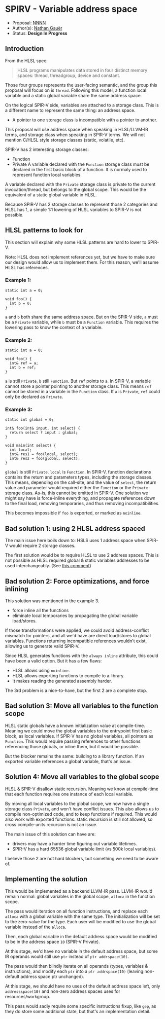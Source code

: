 # SPIRV - Variable address space

 * Proposal: [NNNN](NNNN-SPIRV-variable-address-space.md)
 * Author(s): [Nathan Gauër](https://github.com/Keenuts)
 * Status: **Design In Progress**

## Introduction

From the HLSL spec:

> HLSL programs manipulates data stored in four distinct memory spaces: thread, threadgroup, device and constant.

Those four groups represents the user-facing semantic, and the group this
proposal will focus on is `thread`.
Following this model, a function local variable and a static global variable
share the same address space.

On the logical SPIR-V side, variables are attached to a storage class. This
is a different name to represent the same thing: an address space.
- A pointer to one storage class is incompatible with a pointer to another.

This proposal will use address space when speaking in HLSL/LLVM-IR terms, and
storage class when speaking in SPIR-V terms.
We will not mention C/HLSL style storage classes (static, volatile, etc).

SPIR-V has 2 interesting storage classes:
 - Function
 - Private
A variable declared with the `Function` storage class must be declared in
the first basic block of a function. It is normaly used to represent function
local variables.

A variable declared with the `Private` storage class is private to the current
invocation/thread, but belongs to the global scope.
This would be the equivalent of a static global variable in HLSL.

Because SPIR-V has 2 storage classes to represent those 2 categories and HLSL
has 1, a simple 1:1 lowering of HLSL variables to SPIR-V is not possible.

## HLSL patterns to look for

This section will explain why some HLSL patterns are hard to lower to SPIR-V.

Note: HLSL does not implement references yet, but we have to make sure our
design would allow us to implement them. For this reason, we'll assume HLSL
has references.

### Example 1:

```hlsl
static int a = 0;

void foo() {
  int b = 0;
}
```

`a` and `b` both share the same address space. But on the SPIR-V side, `a`
must be a `Private` variable, while `b` must be a `Function` variable.
This requires the lowering pass to know the context of a variable.

### Example 2:

```hlsl
static int a = 0;

void foo() {
  int& ref = a;
  int b = ref;
}
```

`a` is still `Private`, `b` still `Function`. But `ref` points to `a`.
In SPIR-V, a variable cannot store a pointer pointing to another storage class.
This means `ref` cannot be stored in a variable in the `Function` class.
If `a` is `Private`, `ref` could only be declared as `Private`.

### Example 3:

```hlsl
static int global = 0;

int& foo(int& input, int select) {
  return select ? input : global;
}

void main(int select) {
  int local;
  int& res1 = foo(local, select);
  int& res2 = foo(global, select);
}
```

`global` is still `Private`.
`local` is `Function`.
In SPIR-V, function declarations contains the return and parameters types,
including the storage classes.
This means, depending on the call-site, and the value of `select`, the
return value and parameter would required either the `Function` or the
`Private` storage class.
As-is, this cannot be emitted in SPIR-V.
One solution we might say have is force-inline everything, and propagate
references down to the final load, removing temporaries, and thus removing
incompatibilities.

This becomes impossible if `foo` is exported, or marked as `noinline`.

## Bad solution 1: using 2 HLSL address spaced

The main issue here boils down to:
HSLS uses 1 address space when SPIR-V would require 2 storage classes.

The first solution would be to require HLSL to use 2 address spaces.
This is not possible as HLSL required global & static variables addresses
to be used interchangeably. (See [this comment](https://github.com/llvm/llvm-project/pull/122103#pullrequestreview-2550483607))

## Bad solution 2: Force optimizations, and force inlining

This solution was mentioned in the example 3.
- force inline all the functions
- eliminate local temporaries by propagating the global variable load/stores.

If those transformations were applied, we could avoid address-conflict
mismatch for pointers, and all we'd have are direct load/stores to global
variables.
Functions returning incompatible references wouldn't exist, allowing us to
generate valid SPIR-V.

Since HLSL generates functions with the `always inline` attribute, this could
have been a valid option. But it has a few flaws:

- HLSL allows using `noinline`.
- HLSL allows exporting functions to compile to a library.
- It makes reading the generated assembly harder.

The 3rd problem is a nice-to-have, but the first 2 are a complete stop.

## Bad solution 3: Move all variables to the function scope

HLSL static globals have a known initialization value at compile-time.
Meaning we could move the global variables to the entrypoint first basic
block, as local variables.
If SPIR-V has no global variables, all pointers as `Function`.
This would require passing references to other functions referencing those
globals, or inline them, but it would be possible.

But the blocker remains the same: building to a library function.
If an exported variable references a global variable, that's an issue.

## Solution 4: Move all variables to the global scope

HLSL & SPIR-V disallow static recursion. Meaning we know at compile-time
that each function requires one instance of each local variable.

By moving all local variables to the global scope, we now have a single
storage class `Private`, and won't have conflict issues.
This also allows us to compile non-optimized code, and to keep functions if
required.
This would also work with exported functions: static recursion is still not
allowed, so cross compile-units recursion is not an issue.

The main issue of this solution can have are:
- drivers may have a harder time figuring out variable lifetimes.
- SPIR-V has a hard 65536 global variable limit (vs 500k local variables).

I believe those 2 are not hard blockers, but something we need to be aware of.

## Implementing the solution

This would be implemented as a backend LLVM-IR pass. LLVM-IR would remain
normal: global variables in the global scope, `alloca` in the function scope.

The pass would iteration on all function instructions, and replace each
`alloca` with a global variable with the same type. The initialization will
be set to the zero-value for the type.
Each user will be modified to use the global variable instead of the `alloca`.

Then, each global variable in the default address space would be modified to
be in the address space `10` (SPIR-V Private).

At this stage, we'd have no variable in the default address space, but
some IR operands would still use `ptr` instead of `ptr addrspace(10)`.

The pass would then blindly iterate on all operands (types, variables & instructions),
and modify each `ptr` into a `ptr addrspace(10)` (leaving non-default address
space ptr unchanged).

At this stage, we should have no uses of the default address space left, only
`addressspace(10)` and non-zero address spaces uses for resources/workgroup.

This pass would sadly require some specific instructions fixup, like `gep`,
as they do store some additional state, but that's an implementation detail.
